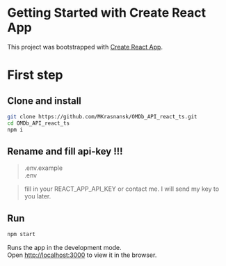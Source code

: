 # Getting Started with Create React App

This project was bootstrapped with [Create React App](https://github.com/facebook/create-react-app).

# First step
## Clone and install
```bash
git clone https://github.com/MKrasnansk/OMDb_API_react_ts.git
cd OMDb_API_react_ts
npm i
```
## Rename  and fill api-key !!!
> .env.example\
.env 

>fill in your REACT_APP_API_KEY or contact me. I will send my key to you later.


## Run
```bash
npm start
```
Runs the app in the development mode.\
Open [http://localhost:3000](http://localhost:3000) to view it in the browser.
